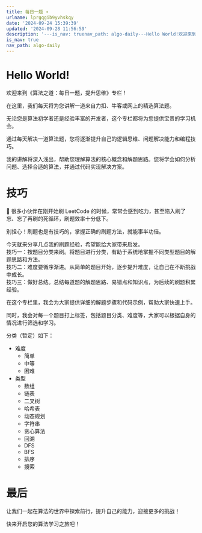 ```yaml
---
title: 每日一题 ⬆️
urlname: lprgqgib9yvhskqy
date: '2024-09-24 15:39:39'
updated: '2024-09-28 11:56:59'
description: '---is_nav: truenav_path: algo-daily---Hello World!欢迎来到《算法之道：每日一题，提升思维》专栏！在这里，我们每天将为您讲解一道来自力扣、牛客或网上的精选算法题。无论您是算法初学者还是经验丰富的开发者，这个专栏都将为您提供宝贵的学习机会。通过每天...'
is_nav: true
nav_path: algo-daily
---
```

# Hello World!
欢迎来到《算法之道：每日一题，提升思维》专栏！

在这里，我们每天将为您讲解一道来自力扣、牛客或网上的精选算法题。

无论您是算法初学者还是经验丰富的开发者，这个专栏都将为您提供宝贵的学习机会。

通过每天解决一道算法题，您将逐渐提升自己的逻辑思维、问题解决能力和编程技巧。

我的讲解将深入浅出，帮助您理解算法的核心概念和解题思路。您将学会如何分析问题、选择合适的算法，并通过代码实现解决方案。

# 技巧
🎈 很多小伙伴在刚开始刷 LeetCode 的时候，常常会感到吃力，甚至陷入刷了忘、忘了再刷的死循环，刷题效率十分低下。

别担心！刷题也是有技巧的，掌握正确的刷题方法，就能事半功倍。

今天就来分享几点我的刷题经验，希望能给大家带来启发。  
技巧一：按题目分类来刷。将题目进行分类，有助于系统地掌握不同类型题目的解题思路和方法。  
技巧二：难度要循序渐进。从简单的题目开始，逐步提升难度，让自己在不断挑战中成长。  
技巧三：做好总结。总结每道题的解题思路、易错点和知识点，为后续的刷题积累经验。

在这个专栏里，我会为大家提供详细的解题步骤和代码示例，帮助大家快速上手。

同时，我会对每一个题目打上标签，包括题目分类、难度等，大家可以根据自身的情况进行筛选和学习。

分类（暂定）如下：

+ 难度
    - 简单
    - 中等
    - 困难
+ 类型
    - 数组
    - 链表
    - 二叉树
    - 哈希表
    - 动态规划
    - 字符串
    - 贪心算法
    - 回溯
    - DFS
    - BFS
    - 排序
    - 搜索

# 最后
让我们一起在算法的世界中探索前行，提升自己的能力，迎接更多的挑战！

快来开启您的算法学习之旅吧！

